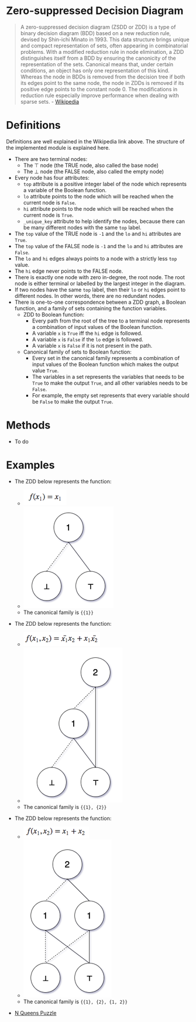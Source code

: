

# Zero-suppressed Decision Diagram

>A zero-suppressed decision diagram (ZSDD or ZDD) is a type of binary decision diagram (BDD) based on a new reduction rule, devised by Shin-ichi Minato in 1993. This data structure brings unique and compact representation of sets, often appearing in combinatorial problems. With a modified reduction rule in node elimination, a ZDD distinguishes itself from a BDD by ensuring the canonicity of the representation of the sets. Canonical means that, under certain conditions, an object has only one representation of this kind. Whereas the node in BDDs is removed from the decision tree if both its edges point to the same node, the node in ZDDs is removed if its positive edge points to the constant node 0. The modifications in reduction rule especially improve performance when dealing with sparse sets. - [Wikipedia](https://en.m.wikipedia.org/wiki/Zero-suppressed_decision_diagram)

# Definitions
Definitions are well explained in the Wikipedia link above. The structure of the implemented module is explained here. 

- There are two terminal nodes:
  - The ⊤ node (the TRUE node, also called the base node)
  -	The ⊥ node (the FALSE node, also called the empty node)
- Every node has four attributes:
  - `top` attribute is a positive integer label of the node which represents a variable of the Boolean function.
  - `lo` attribute points to the node which will be reached when the current node is `False`.
  - `hi` attribute points to the node which will be reached when the current node is `True`.
  - `_unique_key` attribute to help identify the nodes, because there can be many different nodes with the same `top` label.
- The `top` value of the TRUE node is `-1` and the `lo` and `hi` attributes are `True`.
- The `top` value of the FALSE node is `-1` and the `lo` and `hi` attributes are `False`.
- The `lo` and `hi` edges always points to a node with a strictly less `top` value.
- The `hi` edge never points to the FALSE node.
- There is exactly one node with zero in-degree, the root node. The root node is either terminal or labelled by the largest integer in the diagram.
- If two nodes have the same `top` label, then their `lo` or `hi` edges point to different nodes. In other words, there are no redundant nodes.
- There is one-to-one correspondence between a ZDD graph, a Boolean function, and a family of sets containing the function variables.
  - ZDD to Boolean function:
    - Every path from the root of the tree to a terminal node represents a combination of input values of the Boolean function.
    - A variable `x` is `True` iff the `hi` edge is followed.
    - A variable `x` is `False` if the `lo` edge is followed.
    - A variable `x` is `False` if it is not present in the path.
  - Canonical family of sets to Boolean function:
    - Every set in the canonical family represents a combination of input values of the Boolean function which makes the output value `True`.
    - The variables in a set represents the variables that needs to be `True` to make the output `True`, and all other variables needs to be `False`.
    - For example, the empty set represents that every variable should be `False` to make the output `True`.

# Methods
- To do

# Examples
- The ZDD below represents the function:
  - ![ZDDfunction1](./ZDDFunction1.png)
  - ![ZDD1](./ZDDImage1.png)
  - The canonical family is `{{1}}`

- The ZDD below represents the function:
  - ![ZDDfunction2](./ZDDFunction2.png)
  - ![ZDD2](./ZDDImage2.png)
  - The canonical family is `{{1}, {2}}`

- The ZDD below represents the function:
  - ![ZDDfunction3](./ZDDFunction3.png)
  - ![ZDD3](./ZDDImage3.png)
  - The canonical family is `{{1}, {2}, {1, 2}}`

- [N Queens Puzzle](./nQueens.ipynb)
